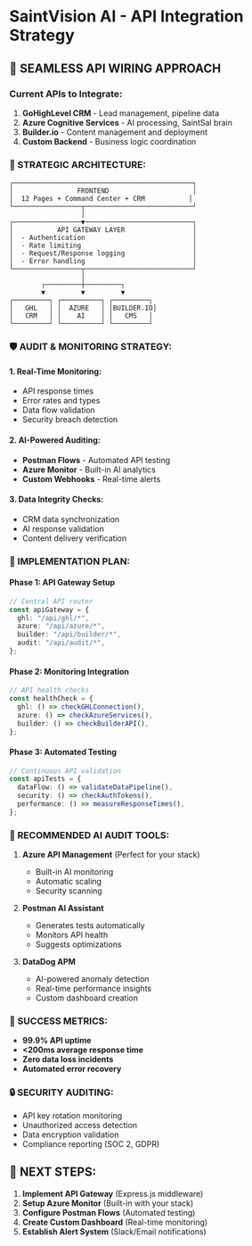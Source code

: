 # SaintVision AI - API Integration Strategy

## 🎯 SEAMLESS API WIRING APPROACH

### Current APIs to Integrate:

1. **GoHighLevel CRM** - Lead management, pipeline data
2. **Azure Cognitive Services** - AI processing, SaintSal brain
3. **Builder.io** - Content management and deployment
4. **Custom Backend** - Business logic coordination

### 🔄 STRATEGIC ARCHITECTURE:

```
┌─────────────────────────────────────────────┐
│                FRONTEND                     │
│  12 Pages + Command Center + CRM           │
└─────────────────┬───────────────────────────┘
                  │
┌─────────────────▼───────────────────────────┐
│           API GATEWAY LAYER                 │
│  - Authentication                           │
│  - Rate limiting                            │
│  - Request/Response logging                 │
│  - Error handling                           │
└─────────────────┬───────────────────────────┘
                  │
        ┌─────────┼─────────┐
        ▼         ▼         ▼
┌─────────┐ ┌──────────┐ ┌─────────┐
│   GHL   │ │  AZURE   │ │BUILDER.IO│
│   CRM   │ │    AI    │ │   CMS   │
└─────────┘ └──────────┘ └─────────┘
```

### 🛡️ AUDIT & MONITORING STRATEGY:

#### **1. Real-Time Monitoring:**

- API response times
- Error rates and types
- Data flow validation
- Security breach detection

#### **2. AI-Powered Auditing:**

- **Postman Flows** - Automated API testing
- **Azure Monitor** - Built-in AI analytics
- **Custom Webhooks** - Real-time alerts

#### **3. Data Integrity Checks:**

- CRM data synchronization
- AI response validation
- Content delivery verification

### 🚀 IMPLEMENTATION PLAN:

#### **Phase 1: API Gateway Setup**

```typescript
// Central API router
const apiGateway = {
  ghl: "/api/ghl/*",
  azure: "/api/azure/*",
  builder: "/api/builder/*",
  audit: "/api/audit/*",
};
```

#### **Phase 2: Monitoring Integration**

```typescript
// API health checks
const healthCheck = {
  ghl: () => checkGHLConnection(),
  azure: () => checkAzureServices(),
  builder: () => checkBuilderAPI(),
};
```

#### **Phase 3: Automated Testing**

```typescript
// Continuous API validation
const apiTests = {
  dataFlow: () => validateDataPipeline(),
  security: () => checkAuthTokens(),
  performance: () => measureResponseTimes(),
};
```

### 🤖 RECOMMENDED AI AUDIT TOOLS:

1. **Azure API Management** (Perfect for your stack)

   - Built-in AI monitoring
   - Automatic scaling
   - Security scanning

2. **Postman AI Assistant**

   - Generates tests automatically
   - Monitors API health
   - Suggests optimizations

3. **DataDog APM**
   - AI-powered anomaly detection
   - Real-time performance insights
   - Custom dashboard creation

### 🎯 SUCCESS METRICS:

- **99.9% API uptime**
- **<200ms average response time**
- **Zero data loss incidents**
- **Automated error recovery**

### 🔒 SECURITY AUDITING:

- API key rotation monitoring
- Unauthorized access detection
- Data encryption validation
- Compliance reporting (SOC 2, GDPR)

## 💎 NEXT STEPS:

1. **Implement API Gateway** (Express.js middleware)
2. **Setup Azure Monitor** (Built-in with your stack)
3. **Configure Postman Flows** (Automated testing)
4. **Create Custom Dashboard** (Real-time monitoring)
5. **Establish Alert System** (Slack/Email notifications)
